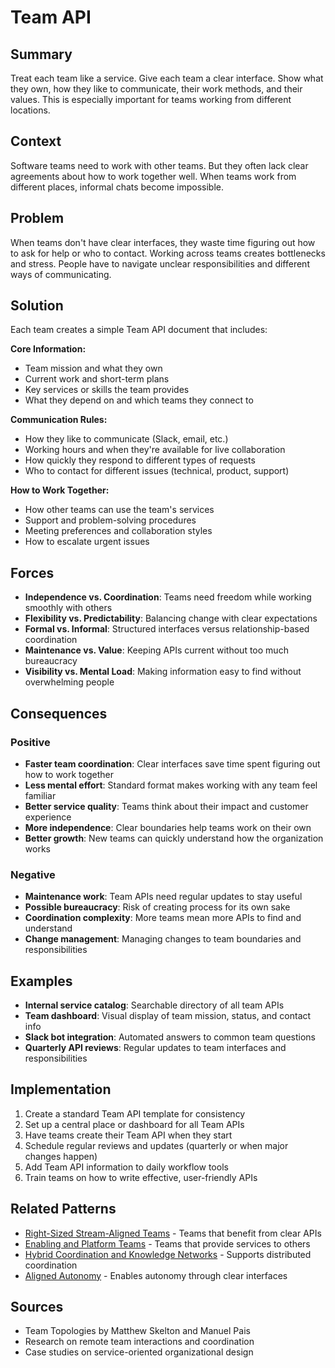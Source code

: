 ---
---
# Team API

## Summary
Treat each team like a service. Give each team a clear interface. Show what they own, how they like to communicate, their work methods, and their values. This is especially important for teams working from different locations.

## Context
Software teams need to work with other teams. But they often lack clear agreements about how to work together well. When teams work from different places, informal chats become impossible.

## Problem
When teams don't have clear interfaces, they waste time figuring out how to ask for help or who to contact. Working across teams creates bottlenecks and stress. People have to navigate unclear responsibilities and different ways of communicating.

## Solution
Each team creates a simple Team API document that includes:

**Core Information:**
- Team mission and what they own
- Current work and short-term plans
- Key services or skills the team provides
- What they depend on and which teams they connect to

**Communication Rules:**
- How they like to communicate (Slack, email, etc.)
- Working hours and when they're available for live collaboration
- How quickly they respond to different types of requests
- Who to contact for different issues (technical, product, support)

**How to Work Together:**
- How other teams can use the team's services
- Support and problem-solving procedures
- Meeting preferences and collaboration styles
- How to escalate urgent issues

## Forces
- **Independence vs. Coordination**: Teams need freedom while working smoothly with others
- **Flexibility vs. Predictability**: Balancing change with clear expectations
- **Formal vs. Informal**: Structured interfaces versus relationship-based coordination
- **Maintenance vs. Value**: Keeping APIs current without too much bureaucracy
- **Visibility vs. Mental Load**: Making information easy to find without overwhelming people

## Consequences

### Positive
- **Faster team coordination**: Clear interfaces save time spent figuring out how to work together
- **Less mental effort**: Standard format makes working with any team feel familiar
- **Better service quality**: Teams think about their impact and customer experience
- **More independence**: Clear boundaries help teams work on their own
- **Better growth**: New teams can quickly understand how the organization works

### Negative
- **Maintenance work**: Team APIs need regular updates to stay useful
- **Possible bureaucracy**: Risk of creating process for its own sake
- **Coordination complexity**: More teams mean more APIs to find and understand
- **Change management**: Managing changes to team boundaries and responsibilities

## Examples
- **Internal service catalog**: Searchable directory of all team APIs
- **Team dashboard**: Visual display of team mission, status, and contact info
- **Slack bot integration**: Automated answers to common team questions
- **Quarterly API reviews**: Regular updates to team interfaces and responsibilities

## Implementation
1. Create a standard Team API template for consistency
2. Set up a central place or dashboard for all Team APIs
3. Have teams create their Team API when they start
4. Schedule regular reviews and updates (quarterly or when major changes happen)
5. Add Team API information to daily workflow tools
6. Train teams on how to write effective, user-friendly APIs

## Related Patterns
- [Right-Sized Stream-Aligned Teams](right-sized-stream-aligned-teams.md) - Teams that benefit from clear APIs
- [Enabling and Platform Teams](enabling-platform-teams.md) - Teams that provide services to others
- [Hybrid Coordination and Knowledge Networks](hybrid-coordination-knowledge-networks.md) - Supports distributed coordination
- [Aligned Autonomy](aligned-autonomy.md) - Enables autonomy through clear interfaces

## Sources
- Team Topologies by Matthew Skelton and Manuel Pais
- Research on remote team interactions and coordination
- Case studies on service-oriented organizational design